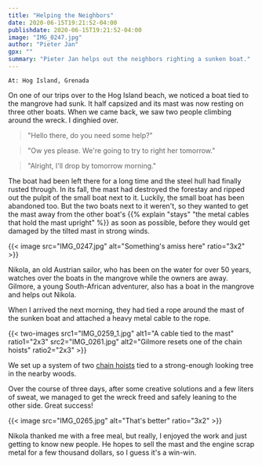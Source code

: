```yaml
---
title: "Helping the Neighbors"
date: 2020-06-15T19:21:52-04:00
publishdate: 2020-06-15T19:21:52-04:00
image: "IMG_0247.jpg"
author: "Pieter Jan"
gpx: ""
summary: "Pieter Jan helps out the neighbors righting a sunken boat."
---
```


`At: Hog Island, Grenada`

On one of our trips over to the Hog Island beach, we noticed a boat tied to the mangrove had sunk. It half capsized and its mast was now resting on three other boats. When we came back, we saw two people climbing around the wreck. I dinghied over.

> "Hello there, do you need some help?"

> "Ow yes please. We're going to try to right her tomorrow."

> "Alright, I'll drop by tomorrow morning."

The boat had been left there for a long time and the steel hull had finally rusted through. In its fall, the mast had destroyed the forestay and ripped out the pulpit of the small boat next to it. Luckily, the small boat has been abandoned too. But the two boats next to it weren't, so they wanted to get the mast away from the other boat's {{% explain "stays" "the metal cables that hold the mast upright" %}} as soon as possible, before they would get damaged by the tilted mast in strong winds.

{{< image src="IMG_0247.jpg" alt="Something's amiss here" ratio="3x2" >}}

Nikola, an old Austrian sailor, who has been on the water for over 50 years, watches over the boats in the mangrove while the owners are away. Gilmore, a young South-African adventurer, also has a boat in the mangrove and helps out Nikola.

When I arrived the next morning, they had tied a rope around the mast of the sunken boat and attached a heavy metal cable to the rope.

{{< two-images src1="IMG_0259_1.jpg" alt1="A cable tied to the mast" ratio1="2x3" src2="IMG_0261.jpg" alt2="Gilmore resets one of the chain hoists" ratio2="2x3" >}}

We set up a system of two [chain hoists](https://www.knockoutengine.com/how-a-manual-chain-hoist-works/) tied to a strong-enough looking tree in the nearby woods.

Over the course of three days, after some creative solutions and a few liters of sweat, we managed to get the wreck freed and safely leaning to the other side. Great success!

{{< image src="IMG_0265.jpg" alt="That's better" ratio="3x2" >}}

Nikola thanked me with a free meal, but really, I enjoyed the work and just getting to know new people. He hopes to sell the mast and the engine scrap metal for a few thousand dollars, so I guess it's a win-win.

